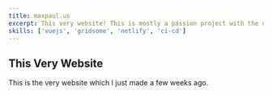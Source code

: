 ```yaml
---
title: maxpaul.us
excerpt: This very website! This is mostly a passion project with the upside that I can show it off as a living resumé.
skills: ['vuejs', 'gridsome', 'netlify', 'ci-cd']
---
```


## This Very Website

This is the very website which I just made a few weeks ago.
